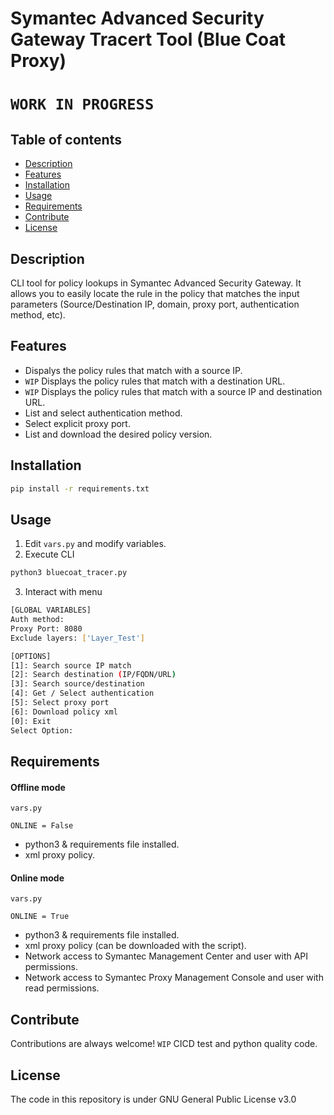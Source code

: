 # Symantec Advanced Security Gateway Tracert Tool (Blue Coat Proxy)
# `WORK IN PROGRESS`

## Table of contents
- [Description](#description)
- [Features](#features)
- [Installation](#installation)
- [Usage](#usage)
- [Requirements](#requirements)
- [Contribute](#contribute)
- [License](#license)

## Description
CLI tool for policy lookups in Symantec Advanced Security Gateway.
It allows you to easily locate the rule in the policy that matches the input parameters (Source/Destination IP, domain, proxy port, authentication method, etc).


## Features
* Dispalys the policy rules that match with a source IP.
* `WIP` Displays the policy rules that match with a destination URL.
* `WIP` Displays the policy rules that match with a source IP and destination URL.
* List and select authentication method.
* Select explicit proxy port.
* List and download the desired policy version.


## Installation
```bash
pip install -r requirements.txt
```


## Usage
1. Edit `vars.py` and modify variables.
2. Execute CLI
```bash
python3 bluecoat_tracer.py
```
3. Interact with menu
```bash
[GLOBAL VARIABLES]
Auth method: 
Proxy Port: 8080
Exclude layers: ['Layer_Test']

[OPTIONS]
[1]: Search source IP match
[2]: Search destination (IP/FQDN/URL)
[3]: Search source/destination
[4]: Get / Select authentication
[5]: Select proxy port
[6]: Download policy xml
[0]: Exit
Select Option: 
```


## Requirements

#### Offline mode
`vars.py`
```python3
ONLINE = False
```
* python3 & requirements file installed.
* xml proxy policy.

#### Online mode
`vars.py`
```python3
ONLINE = True
```
* python3 & requirements file installed.
* xml proxy policy (can be downloaded with the script).
* Network access to Symantec Management Center and user with API permissions.
* Network access to Symantec Proxy Management Console and user with read permissions.


## Contribute
Contributions are always welcome!
`WIP` CICD test and python quality code.


## License
The code in this repository is under GNU General Public License v3.0
